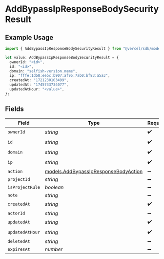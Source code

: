 # AddBypassIpResponseBodySecurityResult

## Example Usage

```typescript
import { AddBypassIpResponseBodySecurityResult } from "@vercel/sdk/models/addbypassipop.js";

let value: AddBypassIpResponseBodySecurityResult = {
  ownerId: "<id>",
  id: "<id>",
  domain: "selfish-version.name",
  ip: "fffe:1d58:eebc:b907:af95:7ab0:bf83:a5a3",
  createdAt: "1721230103499",
  updatedAt: "1745733734077",
  updatedAtHour: "<value>",
};
```

## Fields

| Field                                                                              | Type                                                                               | Required                                                                           | Description                                                                        |
| ---------------------------------------------------------------------------------- | ---------------------------------------------------------------------------------- | ---------------------------------------------------------------------------------- | ---------------------------------------------------------------------------------- |
| `ownerId`                                                                          | *string*                                                                           | :heavy_check_mark:                                                                 | N/A                                                                                |
| `id`                                                                               | *string*                                                                           | :heavy_check_mark:                                                                 | N/A                                                                                |
| `domain`                                                                           | *string*                                                                           | :heavy_check_mark:                                                                 | N/A                                                                                |
| `ip`                                                                               | *string*                                                                           | :heavy_check_mark:                                                                 | N/A                                                                                |
| `action`                                                                           | [models.AddBypassIpResponseBodyAction](../models/addbypassipresponsebodyaction.md) | :heavy_minus_sign:                                                                 | N/A                                                                                |
| `projectId`                                                                        | *string*                                                                           | :heavy_minus_sign:                                                                 | N/A                                                                                |
| `isProjectRule`                                                                    | *boolean*                                                                          | :heavy_minus_sign:                                                                 | N/A                                                                                |
| `note`                                                                             | *string*                                                                           | :heavy_minus_sign:                                                                 | N/A                                                                                |
| `createdAt`                                                                        | *string*                                                                           | :heavy_check_mark:                                                                 | N/A                                                                                |
| `actorId`                                                                          | *string*                                                                           | :heavy_minus_sign:                                                                 | N/A                                                                                |
| `updatedAt`                                                                        | *string*                                                                           | :heavy_check_mark:                                                                 | N/A                                                                                |
| `updatedAtHour`                                                                    | *string*                                                                           | :heavy_check_mark:                                                                 | N/A                                                                                |
| `deletedAt`                                                                        | *string*                                                                           | :heavy_minus_sign:                                                                 | N/A                                                                                |
| `expiresAt`                                                                        | *number*                                                                           | :heavy_minus_sign:                                                                 | N/A                                                                                |